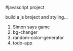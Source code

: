 #javascript project

build a js broject and styling...
1) Simon says game
2) bg-changer
3) random-color-generator
4) todo-app

